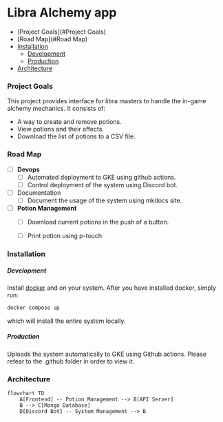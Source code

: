 # Libra Alchemy app

* [Project Goals](#Project Goals)
* [Road Map](#Road Map)
* [Installation](#Installation)
    * [Development](#Development)
    * [Production](#Production)
* [Architecture](#Architecture)


### Project Goals

This project provides interface for libra masters to handle the in-game alchemy mechanics. It consists of:
* A way to create and remove potions.
* View potions and their affects.
* Download the list of potions to a CSV file.

### Road Map
* [ ] **Devops**
    * [ ] Automated deployment to GKE using github actions.
    * [ ] Control deployment of the system using Discord bot.
* [ ] Documentation
    * [ ] Document the usage of the system using mkdocs site.
* [ ] **Potion Management**
    * [ ] Download current potions in the push of a button.
    * [ ] Print potion using p-touch


### Installation

##### Development 

Install [docker](https://docs.docker.com/engine/install/) and on your system. After you have installed docker, simply 
run:

```bash
docker compose up
```

which will install the entire system locally. 

##### Production

Uploads the system automatically to GKE using Github actions. Please refear to the .github folder in order to view it.

### Architecture

```mermaid
flowchart TD
    A[Frontend] -- Potion Management --> B[API Server]
    B --> C[Mongo Database] 
    D[Discord Bot] -- System Management --> B
```